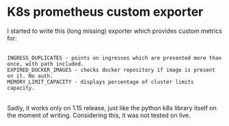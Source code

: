 # K8s prometheus custom exporter

I started to write this (long missing) exporter which provides custom metrics for:<br>
<br>

```
INGRESS_DUPLICATES - points on ingresses which are presented more than once, with path included.
EXPIRED_DOCKER_IMAGES - checks docker repository if image is present on it. No auth.
MEMORY_LIMIT_CAPACITY - displays percentage of cluster limits capacity.
```

<br>
Sadly, it works only on 1.15 release, just like the python k8s library itself on the moment of writing. Considering this, it was not tested on live.
